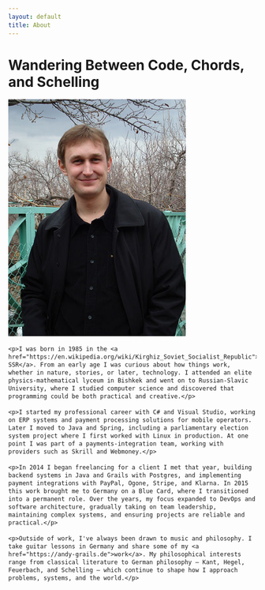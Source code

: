```yaml
---
layout: default
title: About
---
```


<div class="page-header">
    <h1 class="page-title">Wandering Between Code, Chords, and Schelling</h1>
</div>

<div class="page-content">
    <img src="/assets/images/me_young.jpg" alt="Andrej in younger years" class="about-photo" onerror="this.style.display='none'">
    
    <p>I was born in 1985 in the <a href="https://en.wikipedia.org/wiki/Kirghiz_Soviet_Socialist_Republic">Kyrgyz SSR</a>. From an early age I was curious about how things work, whether in nature, stories, or later, technology. I attended an elite physics-mathematical lyceum in Bishkek and went on to Russian-Slavic University, where I studied computer science and discovered that programming could be both practical and creative.</p>

    <p>I started my professional career with C# and Visual Studio, working on ERP systems and payment processing solutions for mobile operators. Later I moved to Java and Spring, including a parliamentary election system project where I first worked with Linux in production. At one point I was part of a payments-integration team, working with providers such as Skrill and Webmoney.</p>

    <p>In 2014 I began freelancing for a client I met that year, building backend systems in Java and Grails with Postgres, and implementing payment integrations with PayPal, Ogone, Stripe, and Klarna. In 2015 this work brought me to Germany on a Blue Card, where I transitioned into a permanent role. Over the years, my focus expanded to DevOps and software architecture, gradually taking on team leadership, maintaining complex systems, and ensuring projects are reliable and practical.</p>

    <p>Outside of work, I've always been drawn to music and philosophy. I take guitar lessons in Germany and share some of my <a href="https://andy-grails.de">work</a>. My philosophical interests range from classical literature to German philosophy — Kant, Hegel, Feuerbach, and Schelling — which continue to shape how I approach problems, systems, and the world.</p>

</div>
